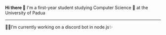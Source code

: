 **Hi there 👋** I'm a first-year student studying Computer Science 💾 at the University of Padua

-----

👨‍💻I’m currently working on a discord bot in node.js✨
